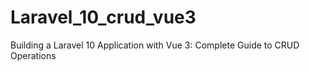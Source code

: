 # Laravel_10_crud_vue3
Building a Laravel 10 Application with Vue 3: Complete Guide to CRUD Operations
